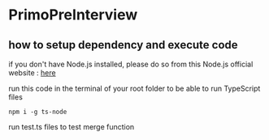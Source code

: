 # PrimoPreInterview

## how to setup dependency and execute code
if you don't have Node.js installed, please do so from this Node.js official website : [here](https://nodejs.org/)

run this code in the terminal of your root folder to be able to run TypeScript files 
```
npm i -g ts-node
```
run test.ts files to test merge function
